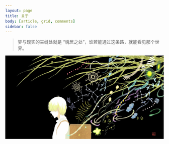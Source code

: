 ```yaml
---
layout: page
title: 关于
body: [article, grid, comments]
sidebar: false
---
```


>  梦与现实的夹缝处就是 “魂居之处”，谁若能通过这条路，就能看见那个世界。

![虫师](../images/about.jpg)




